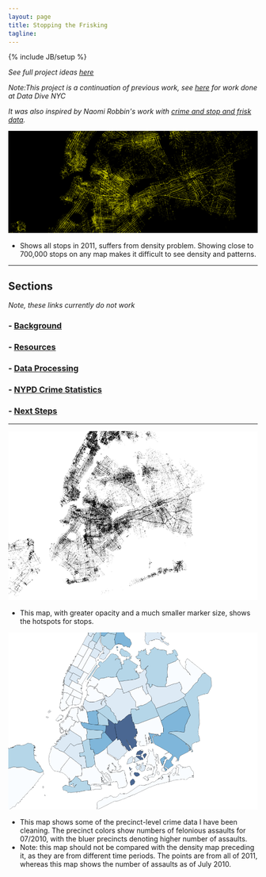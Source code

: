 ```yaml
---
layout: page
title: Stopping the Frisking
tagline: 
---
```

{% include JB/setup %}

*See full project ideas [here](https://github.com/hrwgc/nyc/blob/gh-pages/_posts/project.md)*

*Note:This project is a continuation of previous work, see [here](http://wiki.datawithoutborders.cc/index.php?title=Project:Current_events:NYC_DD:NYCLU) for work done at Data Dive NYC*

*It was also inspired by Naomi Robbin's work with [crime and stop and frisk data](http://www.forbes.com/sites/naomirobbins/2012/03/23/visualizing-stop-and-frisk-and-murder-rates-in-new-york-city/).*

![Aggregate 2011 Stops](/assets/themes/core/css/img/aggregate2011.png)

 - Shows all stops in 2011, suffers from density problem. Showing close to 700,000 stops on any map makes it difficult to see density and patterns. 

------

## Sections

*Note, these links currently do not work*

### - [Background](https://github.com/hrwgc/nyc/blob/gh-pages/_posts/project.md)
### - [Resources](https://github.com/hrwgc/nyc/blob/gh-pages/_includes/data/readme.md)
### - [Data Processing](https://github.com/hrwgc/nyc/blob/gh-pages/_includes/data/data-processing.md)
### - [NYPD Crime Statistics](https://github.com/hrwgc/nyc/blob/gh-pages/_includes/data/crime-pdfs/readme.md)
### - [Next Steps](https://github.com/hrwgc/nyc/blob/gh-pages/posts/next-steps.md)

------ 

![density map](/assets/themes/core/css/img/density.png)

- This map, with greater opacity and a much smaller marker size, shows the hotspots for stops. 

![Choropleth of crime data](/assets/themes/core/css/img/choropleth.png)

- This map shows some of the precinct-level crime data I have been cleaning. The precinct colors show numbers of felonious assaults for 07/2010, with the bluer precincts denoting higher number of assaults.
- Note: this map should not be compared with the density map preceding it, as they are from different time periods. The points are from all of 2011, whereas this map shows the number of assaults as of July 2010.